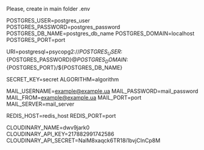 Please, create in main folder .env

POSTGRES_USER=postgres_user
POSTGRES_PASSWORD=postgres_password
POSTGRES_DB_NAME=postgres_db_name
POSTGRES_DOMAIN=localhost
POSTGRES_PORT=port

URI=postgresql+psycopg2://${POSTGRES_USER}:${POSTGRES_PASSWORD}@${POSTGRES_DOMAIN}:${POSTGRES_PORT}/${POSTGRES_DB_NAME}

SECRET_KEY=secret
ALGORITHM=algorithm

MAIL_USERNAME=example@example.ua
MAIL_PASSWORD=mail_password
MAIL_FROM=example@example.ua
MAIL_PORT=port
MAIL_SERVER=mail_server

REDIS_HOST=redis_host
REDIS_PORT=port

CLOUDINARY_NAME=dwv9jark0
CLOUDINARY_API_KEY=217882991742586
CLOUDINARY_API_SECRET=NalM8xaqck6TR18i1bvjCInCp8M